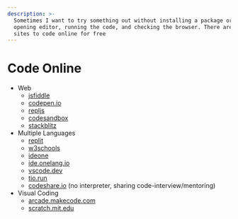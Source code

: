 ```yaml
---
description: >-
  Sometimes I want to try something out without installing a package or without
  opening editor, running the code, and checking the browser. There are lots of
  sites to code online for free
---
```


# Code Online



* Web&#x20;
  * [jsfiddle](https://www.jsfiddle.net)
  * [codepen.io](https://www.codepen.io)
  * [repljs](https://www.repljs.com)
  * [codesandbox](https://www.codesandbox.io/)
  * [stackblitz ](https://www.stackblitz.com/)
* Multiple Languages
  * [replit](https://www.replit.com)
  * [w3schools](https://www.w3schools.com/tryit/)
  * [ideone](https://www.ideone.com)
  * [ide.onelang.io](https://www.ide.onelang.io)
  * [vscode.dev](https://www.vscode.dev)
  * [tio.run](https://www.tio.run)
  * [codeshare.io](https://www.codeshare.io) (no interpreter, sharing code-interview/mentoring)
* Visual Coding
  * [arcade.makecode.com](https://www.arcade.makecode.com)
  * [scratch.mit.edu](https://www.scratch.mit.edu)
